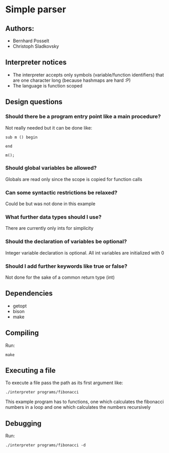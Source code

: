 # Simple parser

## Authors:

* Bernhard Posselt
* Christoph Sladkovsky

## Interpreter notices

* The interpreter accepts only symbols (variable/function identifiers) that are one character long (because hashmaps are hard :P)
* The language is function scoped

## Design questions

### Should there be a program entry point like a main procedure?

Not really needed but it can be done like:

    sub m () begin

    end

    m();

### Should global variables be allowed?

Globals are read only since the scope is copied for function calls

### Can some syntactic restrictions be relaxed?

Could be but was not done in this example

### What further data types should I use?

There are currently only ints for simplicity

### Should the declaration of variables be optional?

Integer variable declaration is optional. All int variables are initialized with 0

### Should I add further keywords like true or false?

Not done for the sake of a common return type (int)


## Dependencies

* getopt
* bison
* make

## Compiling
Run:

    make

## Executing a file
To execute a file pass the path as its first argument like:

    ./interpreter programs/fibonacci

This example program has to functions, one which calculates the fibonacci numbers in a loop and one which calculates the numbers recursively

## Debugging

Run:

    ./interpreter programs/fibonacci -d